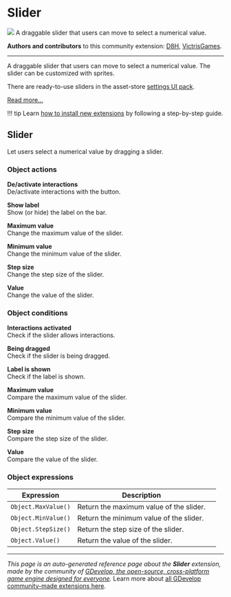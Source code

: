# Slider

<img src="https://asset-resources.gdevelop.io/public-resources/Icons/Line Hero Pack/Master/SVG/UI Essentials/1678c39a3b2bd3df4f82a8a293770db4986a6bcfd3f78e738ddfc86e39176423_UI Essentials_sliders_options.svg" class="extension-icon"></img>
A draggable slider that users can move to select a numerical value.

**Authors and contributors** to this community extension: [D8H](https://gd.games/D8H), [VictrisGames](https://gd.games/VictrisGames).

---

A draggable slider that users can move to select a numerical value. The slider can be customized with sprites.

There are ready-to-use sliders in the asset-store [settings UI pack](https://editor.gdevelop.io/?initial-dialog=asset-store&asset-pack=settings-ui-settings-ui).

[Read more...](https://wiki.gdevelop.io/gdevelop5/objects/slider)

!!! tip
    Learn [how to install new extensions](/gdevelop5/extensions/search) by following a step-by-step guide.



## Slider 

Let users select a numerical value by dragging a slider. 

### Object actions

**De/activate interactions**  
De/activate interactions with the button.

**Show label**  
Show (or hide) the label on the bar.

**Maximum value**  
Change the maximum value of the slider.

**Minimum value**  
Change the minimum value of the slider.

**Step size**  
Change the step size of the slider.

**Value**  
Change the value of the slider.

### Object conditions

**Interactions activated**  
Check if the slider allows interactions.

**Being dragged**  
Check if the slider is being dragged.

**Label is shown**  
Check if the label is shown.

**Maximum value**  
Compare the maximum value of the slider.

**Minimum value**  
Compare the minimum value of the slider.

**Step size**  
Compare the step size of the slider.

**Value**  
Compare the value of the slider.

### Object expressions

| Expression | Description |  |
|-----|-----|-----|
| `Object.MaxValue()` | Return the maximum value of the slider. ||
| `Object.MinValue()` | Return the minimum value of the slider. ||
| `Object.StepSize()` | Return the step size of the slider. ||
| `Object.Value()` | Return the value of the slider. ||

---

*This page is an auto-generated reference page about the **Slider** extension, made by the community of [GDevelop, the open-source, cross-platform game engine designed for everyone](https://gdevelop.io/).* Learn more about [all GDevelop community-made extensions here](/gdevelop5/extensions).
